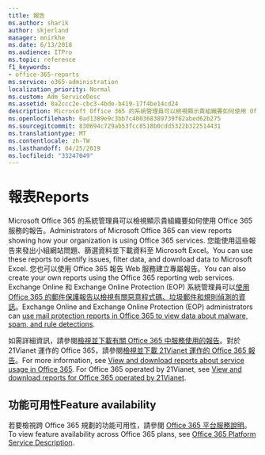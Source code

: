 ```yaml
---
title: 報告
ms.author: sharik
author: skjerland
manager: mnirkhe
ms.date: 6/13/2018
ms.audience: ITPro
ms.topic: reference
f1_keywords:
- office-365-reports
ms.service: o365-administration
localization_priority: Normal
ms.custom: Adm_ServiceDesc
ms.assetid: 0a2ccc2e-cbc3-4bde-b419-17f4be14cd24
description: Microsoft Office 365 的系統管理員可以檢視顯示貴組織要如何使用 Office 365 服務的報告。 您能使用這些報告來發出小組網站問題、篩選資料並下載資料至 Microsoft Excel。 您也可以使用 Office 365 報告 Web 服務建立專屬報告。 Exchange Online 和 Exchange Online Protection (EOP) 系統管理員可以使用 Office 365 的郵件保護報告以檢視有關惡意程式碼、垃圾郵件和規則偵測的資訊。
ms.openlocfilehash: 0ad1389e9c3bb7c400368389739f62abed62b275
ms.sourcegitcommit: 830694c729ab53fcc8518b0cdd5322b322514431
ms.translationtype: MT
ms.contentlocale: zh-TW
ms.lasthandoff: 04/25/2019
ms.locfileid: "33247049"
---
```

# <a name="reports"></a><span data-ttu-id="25e37-106">報表</span><span class="sxs-lookup"><span data-stu-id="25e37-106">Reports</span></span>

<span data-ttu-id="25e37-107">Microsoft Office 365 的系統管理員可以檢視顯示貴組織要如何使用 Office 365 服務的報告。</span><span class="sxs-lookup"><span data-stu-id="25e37-107">Administrators of Microsoft Office 365 can view reports showing how your organization is using Office 365 services.</span></span> <span data-ttu-id="25e37-108">您能使用這些報告來發出小組網站問題、篩選資料並下載資料至 Microsoft Excel。</span><span class="sxs-lookup"><span data-stu-id="25e37-108">You can use these reports to identify issues, filter data, and download data to Microsoft Excel.</span></span> <span data-ttu-id="25e37-109">您也可以使用 Office 365 報告 Web 服務建立專屬報告。</span><span class="sxs-lookup"><span data-stu-id="25e37-109">You can also create your own reports using the Office 365 reporting web services.</span></span> <span data-ttu-id="25e37-110">Exchange Online 和 Exchange Online Protection (EOP) 系統管理員可以[使用 Office 365 的郵件保護報告以檢視有關惡意程式碼、垃圾郵件和規則偵測的資訊](https://go.microsoft.com/fwlink/p/?LinkId=401102)。</span><span class="sxs-lookup"><span data-stu-id="25e37-110">Exchange Online and Exchange Online Protection (EOP) administrators can [use mail protection reports in Office 365 to view data about malware, spam, and rule detections](https://go.microsoft.com/fwlink/p/?LinkId=401102).</span></span>
  
<span data-ttu-id="25e37-p103">如需詳細資訊，請參閱[檢視並下載有關 Office 365 中服務使用的報告](https://go.microsoft.com/fwlink/p/?LinkID=270182)。對於 21Vianet 運作的 Office 365，請參閱[檢視並下載 21Vianet 運作的 Office 365 報告](http://go.microsoft.com/fwlink/?LinkID=733348&amp;clcid=0x409)。</span><span class="sxs-lookup"><span data-stu-id="25e37-p103">For more information, see [View and download reports about service usage in Office 365](https://go.microsoft.com/fwlink/p/?LinkID=270182). For Office 365 operated by 21Vianet, see [View and download reports for Office 365 operated by 21Vianet](http://go.microsoft.com/fwlink/?LinkID=733348&amp;clcid=0x409).</span></span>
  
## <a name="feature-availability"></a><span data-ttu-id="25e37-113">功能可用性</span><span class="sxs-lookup"><span data-stu-id="25e37-113">Feature availability</span></span>

<span data-ttu-id="25e37-114">若要檢視跨 Office 365 規劃的功能可用性，請參閱 [Office 365 平台服務說明](https://technet.microsoft.com/en-us/library/office-365-platform-service-description.aspx)。</span><span class="sxs-lookup"><span data-stu-id="25e37-114">To view feature availability across Office 365 plans, see [Office 365 Platform Service Description](https://technet.microsoft.com/en-us/library/office-365-platform-service-description.aspx).</span></span>
  

